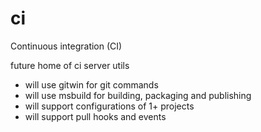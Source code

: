 # ci
Continuous integration (CI)

future home of ci server utils 
- will use gitwin for git commands 
- will use msbuild for building, packaging and publishing
- will support configurations of 1+ projects
- will support pull hooks and events
